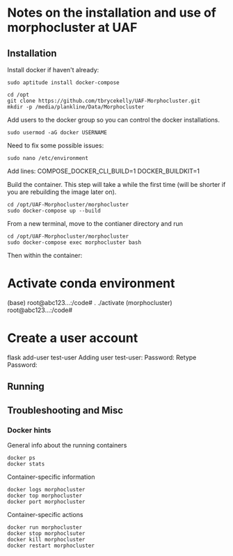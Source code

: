 # Notes on the installation and use of morphocluster at UAF

## Installation

Install docker if haven't already:

    sudo aptitude install docker-compose

    cd /opt
    git clone https://github.com/tbrycekelly/UAF-Morphocluster.git
    mkdir -p /media/plankline/Data/Morphocluster

Add users to the docker group so you can control the docker installations.

    sudo usermod -aG docker USERNAME

Need to fix some possible issues:

    sudo nano /etc/environment

Add lines: 
    COMPOSE_DOCKER_CLI_BUILD=1
    DOCKER_BUILDKIT=1

Build the container. This step will take a while the first time (will be shorter if you are rebuilding the image later on).

    cd /opt/UAF-Morphocluster/morphocluster
    sudo docker-compose up --build

From a new terminal, move to the contianer directory and run

    cd /opt/UAF-Morphocluster/morphocluster
    sudo docker-compose exec morphocluster bash

Then within the container: 
# Activate conda environment
(base) root@abc123...:/code# . ./activate
(morphocluster) root@abc123...:/code#

# Create a user account
flask add-user test-user
Adding user test-user:
Password: <hidden>
Retype Password: <hidden>



## Running



## Troubleshooting and Misc


### Docker hints

General info about the running containers

    docker ps
    docker stats

Container-specific information

    docker logs morphocluster    
    docker top morphocluster
    docker port morphocluster


Container-specific actions

    docker run morphocluster
    docker stop morphoclsuter
    docker kill morphocluster
    docker restart morphocluster
